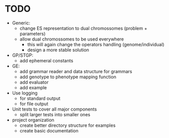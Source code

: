 # TODO
* Generic:
    + change ES representation to dual chromossomes (problem + parameters)
    + allow dual chromossomes to be used everywhere
        + this will again change the operators handling (genome/individual)
        + design a more stable solution
* GP/STGP: 
    + add ephemeral constants
* GE:
    + add grammar reader and data structure for grammars
    + add genotype to phenotype mapping function
    + add evaluator
    + add example
* Use logging
    + for standard output
    + for file output
* Unit tests to cover all major components
    + split larger tests into smaller ones
* project organization
    + create better directory structure for examples
    + create basic documentation
